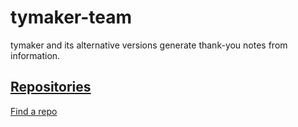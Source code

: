 # tymaker-team
tymaker and its alternative versions generate thank-you notes from information.
## [Repositories](https://github.com/orgs/tymaker-team/repositories)
[Find a repo](tymaker-team.github.io/find)

